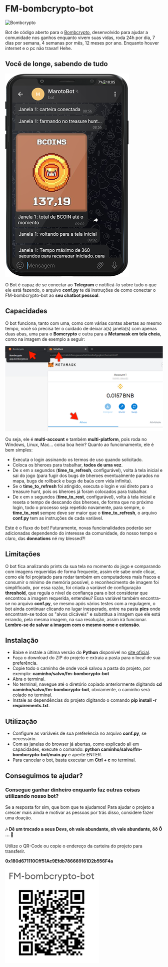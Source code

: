 # FM-bombcrypto-bot
![Bombcrypto](readme-images/bombcrypto.gif)

Bot de código aberto para o [Bombcrypto](https://bombcrypto.io/),
desenvolvido para ajudar a comunidade nos ganhos
enquanto vivem suas vidas, roda 24h por dia, 7 dias
por semana, 4 semanas por mês, 12 meses por ano. Enquanto
houver internet e o pc não travar! Hehe.

## Você de longe, sabendo de tudo
![Telegram](readme-images/phone.png)

O Bot é capaz de se conectar ao **Telegram** e notificá-lo
sobre tudo o que ele está fazendo, o arquivo
**conf.py** te dá instruções de como conectar o
FM-bombcrypto-bot ao **seu chatbot pessoal**.

## Capacidades
O bot funciona, tanto com uma, como com várias contas
abertas ao mesmo tempo, você só precisa ter o cuidado
de deixar a(s) janela(s) com apenas duas abas, uma para
o **Bomcrypto** e outra para a **Metamask em tela cheia**,
como na imagem de exemplo a seguir:

![Print](readme-images/print-window.jpg)

Ou seja, ele é **multi-account** e também **multi-platform**,
pois roda no Windows, Linux, Mac... coisa boa hein? Quanto ao
funcionamento, ele é bem simples:
* Executa o login assinando os termos de uso quando solicitado.
* Coloca os bheroes para trabalhar, **todos de uma vez**.
* De x em x segundos (**time_to_refresh**, configurável), volta à tela inicial
e sai do jogo (para fugir dos bugs de bheroes eventualmente
parados no mapa, bugs de rollback e bugs de baús com
vida infinita).
* Se o **time_to_refresh** foi atingido, executa o login
e vai direto para o treasure hunt, pois os bheroes já
foram colocados para trabalhar.
* De x em x segundos (**time_to_rest**, configurável),
volta à tela inicial e reseta o tempo de descando dos
bheroes, de forma que no próximo login, todo o processo
seja repetido novamente, para sempre, o **time_to_rest**
sempre deve ser maior que o **time_to_refresh**, o arquivo
**conf.py** tem as instruções de cada variável.

Este é o fluxo do bot! Futuramente, novas funcionalidades
poderão ser adicionadas dependendo do interesse da
comunidade, do nosso tempo e claro, das **donnations**
né my blessed?!

## Limitações
O bot fica analizando prints da sua tela no momento
do jogo e comparando com imagens requeridas de forma frequente, assim ele sabe
onde clicar, como ele foi projetado para rodar também em computadores
mais fracos e consumir o mínimo de memória possível, o reconhecimento
de imagem foi simplificado, por essa razão, foi
criada a variável de configuração **threshold**, que
regula o nível de confiança para o bot considerar que
encontrou a imagem requerida, entendeu? Essa variável também
encontra-se no arquivo **conf.py**, se mesmo após vários
testes com a regulagem, o bot ainda continuar clicando
no lugar inesperado, entre na pasta **pics** onde
encontram-se todos os "alvos clicáveis" e substitua
a imagem que ele está errando, pela mesma imagem, na
sua resolução, assim irá funcionar. **Lembre-se de salvar
a imagem com o mesmo nome e extensão**.

## Instalação
* Baixe e instale a última versão do **Python** disponível
  no [site oficial](https://www.python.org/downloads/).
* Faça o download do ZIP do projeto e extraia a pasta
para o local de sua preferência.
* Copie todo o caminho de onde você salvou a pasta do
projeto, por exemplo: **caminho/salvo/fm-bombcrypto-bot**
* Abra o terminal.
* No terminal, navegue até o diretório copiado
anteriormente digitando **cd caminho/salvo/fm-bombcrypto-bot**,
obviamente, o caminho será colado no terminal.
* Instale as dependências do projeto digitando o comando
**pip install -r requirements.txt**.
  
## Utilização
* Configure as variáveis de sua preferência no arquivo
**conf.py**, se necessário.
* Com as janelas do browser já abertas, como explicado
ali em capacidades, execute o comando:
**python caminho/salvo/fm-bombcrypto-bot/main.py** e
aperte ENTER.
* Para cancelar o bot, basta executar um **Ctrl + c**
no terminal.
  
## Conseguimos te ajudar?
### Consegue ganhar dinheiro enquanto faz outras coisas utilizando nosso bot?
Se a resposta for sim, que bom que te ajudamos! Para
ajudar o projeto a crescer mais ainda e motivar as
pessoas por trás disso, considere fazer uma doação.
#### 🎶 Dê um trocado a seus Devs, oh vale abundante, oh vale abundante, ôô Ô ... 🎵

Utilize o QR-Code ou copie o endereço da carteira
do projeto para transferir.

**0x180d671110Cff51Ac9Efdb786669161D2b556F4a**

![Qrcode](readme-images/qr-code.jpg)